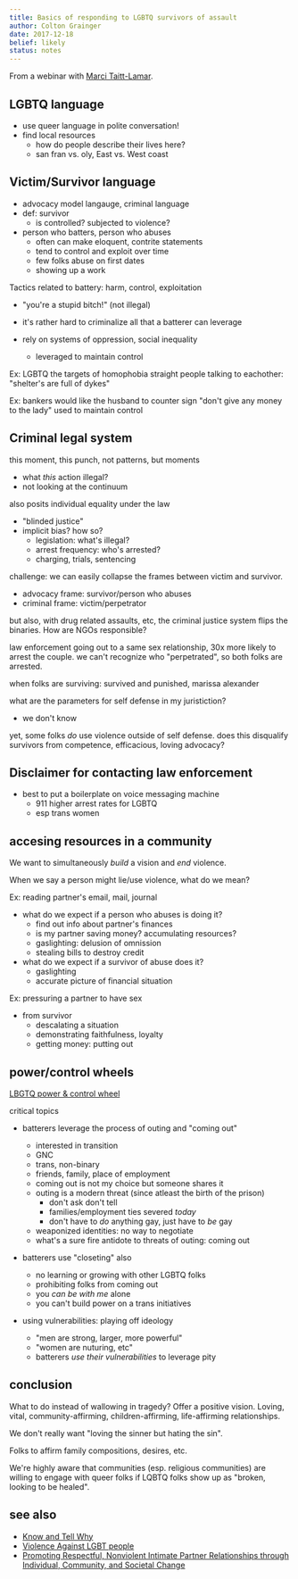 ```yaml
---
title: Basics of responding to LGBTQ survivors of assault
author: Colton Grainger
date: 2017-12-18
belief: likely
status: notes
---
```


From a webinar with [Marci Taitt-Lamar](https://vawnet.org/).

## LGBTQ language

- use queer language in polite conversation!
- find local resources
	- how do people describe their lives here?
	- san fran vs. oly, East vs. West coast

## Victim/Survivor language

- advocacy model langauge, criminal language
- def: survivor
	- is controlled? subjected to violence?
- person who batters, person who abuses
	- often can make eloquent, contrite statements
	- tend to control and exploit over time
	- few folks abuse on first dates
	- showing up a work

Tactics related to battery: harm, control, exploitation
- "you're a stupid bitch!" (not illegal)
- it's rather hard to criminalize all that a batterer can leverage

- rely on systems of oppression, social inequality
	- leveraged to maintain control

Ex: LGBTQ the targets of homophobia
straight people talking to eachother: "shelter's are full of dykes"

Ex: bankers would like the husband to counter sign
"don't give any money to the lady"
used to maintain control

## Criminal legal system

this moment, this punch, not patterns, but moments
- what *this* action illegal?
- not looking at the continuum

also posits individual equality under the law
- "blinded justice"
- implicit bias? how so?
	- legislation: what's illegal?
	- arrest frequency: who's arrested?
	- charging, trials, sentencing

challenge: we can easily collapse the frames between victim and survivor.
- advocacy frame: survivor/person who abuses
- criminal frame: victim/perpetrator

but also, with drug related assaults, etc, the criminal justice system flips the binaries. How are NGOs responsible?

law enforcement going out to a same sex relationship, 30x more likely to arrest the couple. we can't recognize who "perpetrated", so both folks are arrested.

when folks are surviving:
survived and punished, marissa alexander

what are the parameters for self defense in my juristiction?
- we don't know

yet, some folks *do* use violence outside of self defense.
does this disqualify survivors from competence, efficacious, loving advocacy?

## Disclaimer for contacting law enforcement

- best to put a boilerplate on voice messaging machine
	- 911 higher arrest rates for LGBTQ
	- esp trans women

## accesing resources in a community

We want to simultaneously *build* a vision and *end* violence. 

When we say a person might lie/use violence, what do we mean?

Ex: reading partner's email, mail, journal
- what do we expect if a person who abuses is doing it?
	- find out info about partner's finances
	- is my partner saving money? accumulating resources?
	- gaslighting: delusion of omnission
	- stealing bills to destroy credit
- what do we expect if a survivor of abuse does it?
	- gaslighting
	- accurate picture of financial situation

Ex: pressuring a partner to have sex
- from survivor
	- descalating a situation
	- demonstrating faithfulness, loyalty
	- getting money: putting out

## power/control wheels
[LBGTQ power & control wheel](http://www.ncdsv.org/images/TCFV_glbt_wheel.pdf)

critical topics
- batterers leverage the process of outing and "coming out"
	- interested in transition
	- GNC
	- trans, non-binary
	- friends, family, place of employment
	- coming out is not my choice but someone shares it
	- outing is a modern threat (since atleast the birth of the prison)
		- don't ask don't tell
		- families/employment ties severed *today*
		- don't have to *do* anything gay, just have to *be* gay
	- weaponized identities: no way to negotiate
	- what's a sure fire antidote to threats of outing: coming out
- batterers use "closeting" also
	- no learning or growing with other LGBTQ folks
	- prohibiting folks from coming out
	- you *can be with me* alone
	- you can't build power on a trans initiatives

- using vulnerabilities: playing off ideology
	- "men are strong, larger, more powerful"
	- "women are nuturing, etc"
	- batterers *use their vulnerabilities* to leverage pity

## conclusion

What to do instead of wallowing in tragedy? Offer a positive vision. Loving, vital, community-affirming, children-affirming, life-affirming relationships.

We don't really want "loving the sinner but hating the sin".

Folks to affirm family compositions, desires, etc. 

We're highly aware that communities (esp. religious communities) are willing to engage with queer folks if LQBTQ folks show up as "broken, looking to be healed".

## see also

- [Know and Tell Why](http://forge-forward.org/wp-content/docs/FAQ-08-2012-know-tell-why.pdf)
- [Violence Against LGBT people](https://en.wikipedia.org/wiki/Violence_against_LGBT_people)
- [Promoting Respectful, Nonviolent Intimate Partner Relationships through Individual, Community, and Societal Change](https://www.cdc.gov/violenceprevention/pdf/IPV_Strategic_Direction_Full-Doc-a.pdf)

